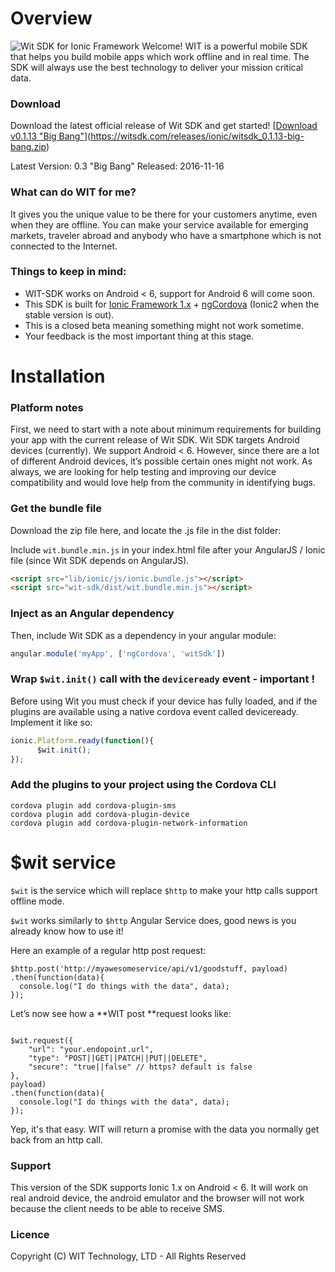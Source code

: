 # Overview
![Wit SDK for Ionic Framework](http://witsdk.com/images/wit-banner-beta.png)
Welcome! WIT is a powerful mobile SDK that helps you build mobile apps which work offline and in real time.
The SDK will always use the best technology to deliver your mission critical data.

### Download
Download the latest official release of Wit SDK and get started!
[[Download v0.1.13 "Big Bang"]()](https://witsdk.com/releases/ionic/witsdk_0.1.13-big-bang.zip)

Latest Version: 0.3 "Big Bang"
Released: 2016-11-16

### What can do WIT for me?

It gives you the unique value to be there for your customers anytime, even when they are offline.
You can make your service available for emerging markets, traveler abroad and anybody who have a smartphone which is not connected to the Internet.

### Things to keep in mind:

* WIT-SDK works on Android < 6, support for Android 6 will come soon.
* This SDK is built for [Ionic Framework 1.x](http://ionicframework.com/docs/overview/#download) + [ngCordova](http://ngcordova.com/docs/install/) (Ionic2 when the stable version is out).
* This is a closed beta meaning something might not work sometime.
* Your feedback is the most important thing at this stage.

# Installation

### Platform notes
First, we need to start with a note about minimum requirements for building your app with the current release of Wit SDK. Wit SDK targets Android devices (currently). We support Android < 6. However, since there are a lot of different Android devices, it’s possible certain ones might not work. As always, we are looking for help testing and improving our device compatibility and would love help from the community in identifying bugs.

### Get the bundle file
Download the zip file here, and locate the .js file in the dist folder:

Include ```wit.bundle.min.js``` in your index.html file  after your AngularJS / Ionic file (since Wit SDK depends on AngularJS).


```html
<script src="lib/ionic/js/ionic.bundle.js"></script>
<script src="wit-sdk/dist/wit.bundle.min.js"></script>
```

### Inject as an Angular dependency

Then, include Wit SDK as a dependency in your angular module:

```javascript
angular.module('myApp', ['ngCordova', 'witSdk'])
```

### Wrap ```$wit.init()``` call with the ```deviceready``` event - important !

Before using Wit you must check if your device has fully loaded, and if the plugins are available using a native cordova event called deviceready. Implement it like so:

```javascript
ionic.Platform.ready(function(){
      $wit.init();
});
```

### Add the plugins to your project using the Cordova CLI

```
cordova plugin add cordova-plugin-sms
cordova plugin add cordova-plugin-device
cordova plugin add cordova-plugin-network-information
```

# $wit service

```$wit``` is the service which will replace ```$http``` to make your http calls support offline mode.

```$wit``` works similarly to ```$http``` Angular Service does, good news is you already know how to use it!

Here an example of a regular http post request:

```
$http.post('http://myawesomeservice/api/v1/goodstuff, payload)
.then(function(data){
  console.log("I do things with the data", data);                      
});
```

Let’s now see how a **WIT post **request looks like:

```

$wit.request({
	"url": "your.endopoint.url",
	"type": "POST||GET||PATCH||PUT||DELETE",
	"secure": "true||false" // https? default is false 
}, 
payload)
.then(function(data){
  console.log("I do things with the data", data);                      
});
```

Yep, it's that easy. WIT will return a promise with the data you normally get back from an http call.

### Support
This version of the SDK supports Ionic 1.x on Android < 6. It will work on real android device, the android emulator and the browser will not work because the client needs to be able to receive SMS.

### Licence
Copyright (C) WIT Technology, LTD - All Rights Reserved
